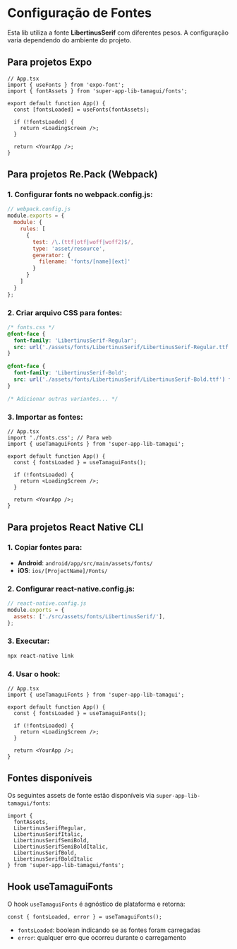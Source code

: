# Configuração de Fontes

Esta lib utiliza a fonte **LibertinusSerif** com diferentes pesos. A configuração varia dependendo do ambiente do projeto.

## Para projetos Expo

```tsx
// App.tsx
import { useFonts } from 'expo-font';
import { fontAssets } from 'super-app-lib-tamagui/fonts';

export default function App() {
  const [fontsLoaded] = useFonts(fontAssets);
  
  if (!fontsLoaded) {
    return <LoadingScreen />;
  }
  
  return <YourApp />;
}
```

## Para projetos Re.Pack (Webpack)

### 1. Configurar fonts no webpack.config.js:

```javascript
// webpack.config.js
module.exports = {
  module: {
    rules: [
      {
        test: /\.(ttf|otf|woff|woff2)$/,
        type: 'asset/resource',
        generator: {
          filename: 'fonts/[name][ext]'
        }
      }
    ]
  }
};
```

### 2. Criar arquivo CSS para fontes:

```css
/* fonts.css */
@font-face {
  font-family: 'LibertinusSerif-Regular';
  src: url('./assets/fonts/LibertinusSerif/LibertinusSerif-Regular.ttf') format('truetype');
}

@font-face {
  font-family: 'LibertinusSerif-Bold';
  src: url('./assets/fonts/LibertinusSerif/LibertinusSerif-Bold.ttf') format('truetype');
}

/* Adicionar outras variantes... */
```

### 3. Importar as fontes:

```tsx
// App.tsx
import './fonts.css'; // Para web
import { useTamaguiFonts } from 'super-app-lib-tamagui';

export default function App() {
  const { fontsLoaded } = useTamaguiFonts();
  
  if (!fontsLoaded) {
    return <LoadingScreen />;
  }
  
  return <YourApp />;
}
```

## Para projetos React Native CLI

### 1. Copiar fontes para:
- **Android**: `android/app/src/main/assets/fonts/`
- **iOS**: `ios/[ProjectName]/Fonts/`

### 2. Configurar react-native.config.js:

```javascript
// react-native.config.js
module.exports = {
  assets: ['./src/assets/fonts/LibertinusSerif/'],
};
```

### 3. Executar:

```bash
npx react-native link
```

### 4. Usar o hook:

```tsx
// App.tsx
import { useTamaguiFonts } from 'super-app-lib-tamagui';

export default function App() {
  const { fontsLoaded } = useTamaguiFonts();
  
  if (!fontsLoaded) {
    return <LoadingScreen />;
  }
  
  return <YourApp />;
}
```

## Fontes disponíveis

Os seguintes assets de fonte estão disponíveis via `super-app-lib-tamagui/fonts`:

```tsx
import {
  fontAssets,
  LibertinusSerifRegular,
  LibertinusSerifItalic,
  LibertinusSerifSemiBold,
  LibertinusSerifSemiBoldItalic,
  LibertinusSerifBold,
  LibertinusSerifBoldItalic
} from 'super-app-lib-tamagui/fonts';
```

## Hook useTamaguiFonts

O hook `useTamaguiFonts` é agnóstico de plataforma e retorna:

```tsx
const { fontsLoaded, error } = useTamaguiFonts();
```

- `fontsLoaded`: boolean indicando se as fontes foram carregadas
- `error`: qualquer erro que ocorreu durante o carregamento
